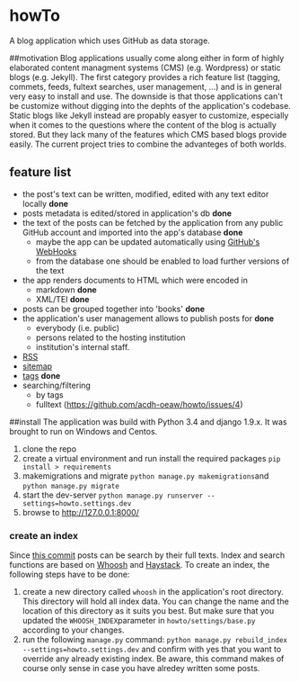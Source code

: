 # howTo
A blog application which uses GitHub as data storage.

##motivation 
Blog applications usually come along either in form of highly elaborated content managment systems (CMS) (e.g. Wordpress) or static blogs (e.g. Jekyll). The first category provides a rich feature list (tagging, commets, feeds, fultext searches, user management, ...) and is in general very easy to install and use. The downside is that those applications can't be customize without digging into the dephts of the application's codebase. 
Static blogs like Jekyll instead are propably easyer to customize, especially when it comes to the questions where the content of the blog is actually stored. But they lack many of the features which CMS based blogs provide easily.
The current project tries to combine the advanteges of both worlds. 

## feature list
* the post's text can be written, modified, edited with any text editor locally **done**
* posts metadata is edited/stored in application's db **done**
* the text of the posts can be fetched by the application from any public GitHub account and imported into the app's database **done**
    * maybe the app can be updated automatically using [GitHub's WebHooks](https://help.github.com/articles/about-webhooks/)
    * from the database one should be enabled to load further versions of the text
* the app renders documents to HTML which were encoded in 
    * markdown **done**
    * XML/TEI **done**
* posts can be grouped together into 'books' **done**
* the application's user management allows to publish posts for **done**
    * everybody (i.e. public)
    * persons related to the hosting institution
    * institution's internal staff. 
* [RSS](https://docs.djangoproject.com/ja/1.10/ref/contrib/syndication/)
* [sitemap](https://docs.djangoproject.com/ja/1.10/ref/contrib/sitemaps/)
* [tags](https://github.com/alex/django-taggit) **done**
* searching/filtering
    * by tags
    * fulltext (https://github.com/acdh-oeaw/howto/issues/4)

##install
The application was build with Python 3.4 and django 1.9.x. It was brought to run on Windows and Centos.

1. clone the repo
2. create a virtual environment and run install the required packages `pip install > requirements`
3. makemigrations and migrate `python manage.py makemigrations`and `python manage.py migrate`
4. start the dev-server `python manage.py runserver --settings=howto.settings.dev`
5. browse to http://127.0.0.1:8000/

### create an index
Since [this commit](https://github.com/acdh-oeaw/howto/commit/a2728a219b7867dda2d365897ff3c5cd018ec2f9) posts can be search by their full texts. Index and search functions are based on [Whoosh](https://pypi.python.org/pypi/Whoosh/) and [Haystack](http://haystacksearch.org/). 
To create an index, the following steps have to be done:

1. create a new directory called `whoosh` in the application's root directory. This directory will hold all index data. You can change the name and the location of this directory as it suits you best. But make sure that you updated the `WHOOSH_INDEX`parameter in `howto/settings/base.py` according to your changes.   
2. run the following `manage.py` command: `python manage.py rebuild_index --settings=howto.settings.dev` and confirm with yes that you want to override any already existing index. Be aware, this command makes of course only sense in case you have alredey written some posts. 
